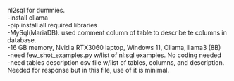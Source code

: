 nl2sql for dummies.</br> 
-install ollama </br>
-pip install all required libraries </br>
-MySql(MariaDB). used comment column of table to describe te columns in database. </br>
-16 GB memory, Nvidia RTX3060 laptop, Windows 11, Ollama, llama3 (8B) </br>
-need few_shot_examples.py w/list of nl:sql examples. No coding needed </br>
-need tables description csv file  w/list of tables, columns, and description. Needed for response but in this file, use of it is minimal. </br>
